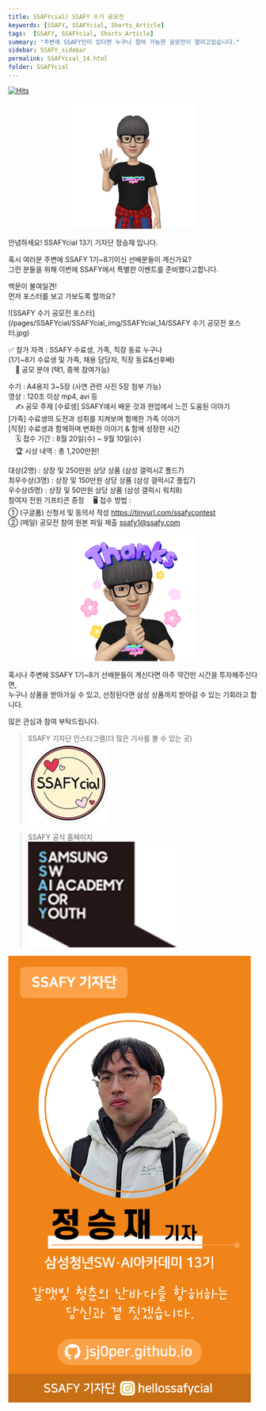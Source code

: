```yaml
---
title: SSAFYcial) SSAFY 수기 공모전
keywords: [SSAFY, SSAFYcial, Shorts_Article]
tags:  [SSAFY, SSAFYcial, Shorts_Article]
summary: "주변에 SSAFY인이 있다면 누구나 참여 가능한 공모전이 열리고있습니다."
sidebar: SSAFY_sidebar
permalink: SSAFYcial_14.html
folder: SSAFYcial
---
```


<a href="https://hits.sh/jsj0per.github.io/SSAFYcial_14.html/"><img alt="Hits" src="https://hits.sh/jsj0per.github.io/SSAFYcial_14.html.svg?style=for-the-badge&label=PostView&color=347DBE&logo=Perso"/></a>

<div style="text-align: center;">
  <img src="/pages/SSAFYcial/SSAFYcial_img/JSJ_Hello.png"/>
</div>

안녕하세요! SSAFYcial 13기 기자단 정승재 입니다.  

혹시 여러분 주변에 SSAFY 1기~8기이신 선배분들이 계신가요?  
그런 분들을 위해 이번에 SSAFY에서 특별한 이벤트를 준비했다고합니다.  

백문이 불여일견!  
먼저 포스터를 보고 가보도록 할까요?  

![SSAFY 수기 공모전 포스터](/pages/SSAFYcial/SSAFYcial_img/SSAFYcial_14/SSAFY 수기 공모전 포스터.jpg)

✅ 참가 자격 : SSAFY 수료생, 가족, 직장 동료 누구나  
(1기~8기 수료생 및 가족, 채용 담당자, 직장 동료&선후배)  
⠀
🎨 공모 분야 (택1, 중복 참여가능)  

수기 : A4용지 3~5장 (사연 관련 사진 5장 첨부 가능)  
영상 : 120초 이상 mp4, avi 등  
⠀
✍️ 공모 주제
[수료생] SSAFY에서 배운 것과 현업에서 느낀 도움된 이야기  
[가족] 수료생의 도전과 성취를 지켜보며 함께한 가족 이야기  
[직장] 수료생과 함께하며 변화한 이야기 & 함께 성장한 시간  
⠀
🗓️ 접수 기간 : 8월 20일(수) ~ 9월 10일(수)   
⠀
🏆 시상 내역 : 총 1,200만원!  

대상(2명) : 상장 및 250만원 상당 상품 (삼성 갤럭시Z 폴드7)  
최우수상(3명) : 상장 및 150만원 상당 상품 (삼성 갤럭시Z 플립7)  
우수상(5명) : 상장 및 50만원 상당 상품 (삼성 갤럭시 워치8)  
참여자 전원 기프티콘 증정
⠀
🖥️ 접수 방법 :   
① (구글폼) 신청서 및 동의서 작성 https://tinyurl.com/ssafycontest  
② (메일) 공모전 참여 원본 파일 제출 ssafy1@ssafy.com   


<div style="text-align: center;">
  <img src="/pages/SSAFYcial/SSAFYcial_img/JSJ_THANKS.png"/>
</div>

혹시나 주변에 SSAFY 1기~8기 선배분들이 계신다면 아주 약간만 시간을 투자해주신다면,  
누구나 상품을 받아가실 수 있고, 선정된다면 삼성 상품까지 받아갈 수 있는 기회라고 합니다.  

많은 관심과 참여 부탁드립니다.  

> SSAFY 기자단 인스타그램(더 많은 기사를 볼 수 있는 곳)  
> [![SSAFYcial_Logo](/pages/SSAFYcial/SSAFYcial_img/ssafycial.png)](https://www.instagram.com/hellossafycial)  

> SSAFY 공식 홈페이지  
> [![SSAFY_Logo](/pages/SSAFYcial/SSAFYcial_img/new_logo_ssafy.png)](https://www.ssafy.com)  

![SSAFYcial_namecard](/pages/SSAFYcial/SSAFYcial_namecard_new.png)  
